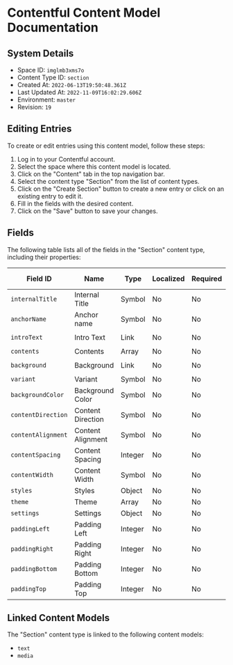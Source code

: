 # Contentful Content Model Documentation

## System Details
- Space ID: `imglmb3xms7o`
- Content Type ID: `section`
- Created At: `2022-06-13T19:50:48.361Z`
- Last Updated At: `2022-11-09T16:02:29.606Z`
- Environment: `master`
- Revision: `19`

## Editing Entries
To create or edit entries using this content model, follow these steps:
1. Log in to your Contentful account.
2. Select the space where this content model is located.
3. Click on the "Content" tab in the top navigation bar.
4. Select the content type "Section" from the list of content types.
5. Click on the "Create Section" button to create a new entry or click on an existing entry to edit it.
6. Fill in the fields with the desired content.
7. Click on the "Save" button to save your changes.

## Fields
The following table lists all of the fields in the "Section" content type, including their properties:

| Field ID | Name | Type | Localized | Required | Disabled | Omitted | Link Type | Validations |
| --- | --- | --- | --- | --- | --- | --- | --- | --- |
| `internalTitle` | Internal Title | Symbol | No | No | No | No | N/A | N/A |
| `anchorName` | Anchor name | Symbol | No | No | No | No | N/A | N/A |
| `introText` | Intro Text | Link | No | No | No | No | Entry | `linkContentType: [text]` |
| `contents` | Contents | Array | No | No | No | No | Entry | N/A |
| `background` | Background | Link | No | No | No | No | Entry | `linkContentType: [media]` |
| `variant` | Variant | Symbol | No | No | No | No | N/A | N/A |
| `backgroundColor` | Background Color | Symbol | No | No | No | No | N/A | N/A |
| `contentDirection` | Content Direction | Symbol | No | No | No | No | N/A | N/A |
| `contentAlignment` | Content Alignment | Symbol | No | No | No | No | N/A | N/A |
| `contentSpacing` | Content Spacing | Integer | No | No | No | No | N/A | N/A |
| `contentWidth` | Content Width | Symbol | No | No | No | No | N/A | N/A |
| `styles` | Styles | Object | No | No | No | No | N/A | N/A |
| `theme` | Theme | Array | No | No | No | No | Entry | N/A |
| `settings` | Settings | Object | No | No | No | No | N/A | N/A |
| `paddingLeft` | Padding Left | Integer | No | No | No | No | N/A | N/A |
| `paddingRight` | Padding Right | Integer | No | No | No | No | N/A | N/A |
| `paddingBottom` | Padding Bottom | Integer | No | No | No | No | N/A | N/A |
| `paddingTop` | Padding Top | Integer | No | No | No | No | N/A | N/A |

## Linked Content Models
The "Section" content type is linked to the following content models:
- `text`
- `media`